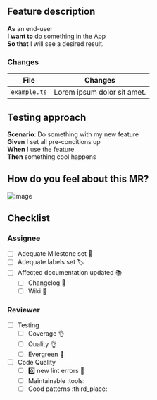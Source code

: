 [//]: # 'This is the default template for Merge Requests'

## Feature description

**As** an end-user  
**I want to** do something in the App  
**So that** I will see a desired result.

[//]: # 'Describe how the feature was implemented.'
[//]: # 'Describe new views, workflow actions or logic in relation to the User Story.'
[//]: # 'If the change is technical only, specify how you improved our solution.'

### Changes

| File         | Changes                     |
| ------------ | --------------------------- |
| `example.ts` | Lorem ipsum dolor sit amet. |

## Testing approach

[//]: # 'Describe how the functionality is / can be tested'
[//]: # 'If there are unit tests, describe them'

**Scenario**: Do something with my new feature  
**Given** I set all pre-conditions up  
**When** I use the feature  
**Then** something cool happens

## How do you feel about this MR?

[//]: # "OPTIONAL, Remove this section if you don't have a gif to add"

![image](https://media.giphy.com/media/xT5LMtjiu8T2xSE8k8/giphy.gif)

## Checklist

### Assignee

-   [ ] Adequate Milestone set :triangular_flag_on_post:  
-   [ ] Adequate labels set :label:  
-   [ ] Affected documentation updated :books:
    - [ ] Changelog :bookmark_tabs:
    - [ ] Wiki :blue_book:

### Reviewer

-   [ ] Testing
    -   [ ] Coverage :ok_hand:
    -   [ ] Quality :ok_hand:
    -   [ ] Evergreen :100:
-   [ ] Code Quality
    -   [ ] :zero: new lint errors :poop:  
    -   [ ] Maintainable :tools:
    -   [ ] Good patterns :third_place:

